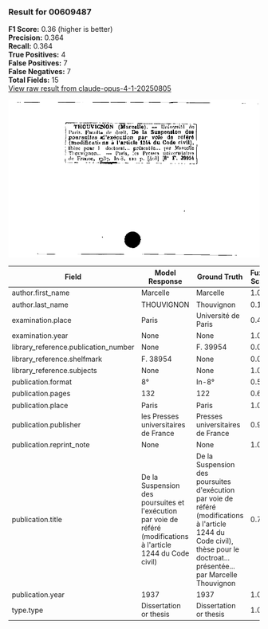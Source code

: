 ### Result for 00609487
**F1 Score:** 0.36 (higher is better)<br>**Precision:** 0.364<br>**Recall:** 0.364<br>**True Positives:** 4<br>**False Positives:** 7<br>**False Negatives:** 7<br>**Total Fields:** 15<br>[View raw result from claude-opus-4-1-20250805](https://github.com/RISE-UNIBAS/humanities_data_benchmark/blob/main/results/2025-09-02/T0146/request_T0146_00609487.json)

<img src="https://github.com/RISE-UNIBAS/humanities_data_benchmark/blob/main/benchmarks/zettelkatalog/images/00609487.jpg?raw=true" alt="00609487" width="600px">

| Field | Model Response | Ground Truth | Fuzzy Score | Match |
|-------|----------------|--------------|-------------|-------|
| author.first_name | Marcelle | Marcelle | 1.000 | ✅ |
| author.last_name | THOUVIGNON | Thouvignon | 0.100 | ❌ |
| examination.place | Paris | Université de Paris | 0.417 | ❌ |
| examination.year | None | None | 1.000 | ✅ |
| library_reference.publication_number | None | F. 39954 | 0.000 | ❌ |
| library_reference.shelfmark | F. 38954 | None | 0.000 | ❌ |
| library_reference.subjects | None | None | 1.000 | ✅ |
| publication.format | 8° | In-8° | 0.571 | ❌ |
| publication.pages | 132 | 122 | 0.667 | ❌ |
| publication.place | Paris | Paris | 1.000 | ✅ |
| publication.publisher | les Presses universitaires de France | Presses universitaires de France | 0.941 | ❌ |
| publication.reprint_note | None | None | 1.000 | ✅ |
| publication.title | De la Suspension des poursuites et l'exécution par voie de référé (modifications à l'article 1244 du Code civil) | De la Suspension des poursuites d'exécution par voie de référé (modifications à l'article 1244 du Code civil), thèse pour le doctroat... présentée... par Marcelle Thouvignon | 0.758 | ❌ |
| publication.year | 1937 | 1937 | 1.000 | ✅ |
| type.type | Dissertation or thesis | Dissertation or thesis | 1.000 | ✅ |
